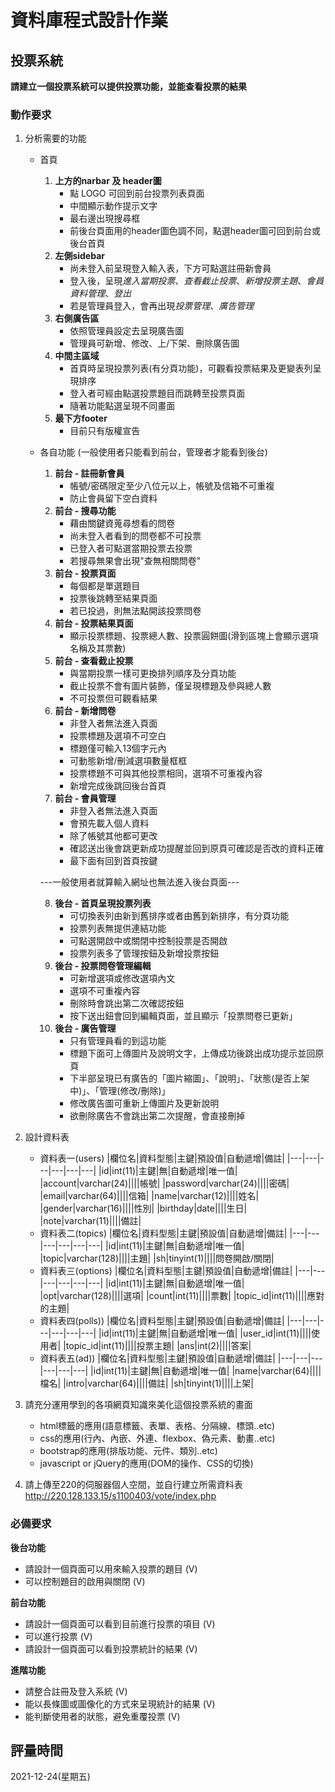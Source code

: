# 資料庫程式設計作業

## 投票系統
**請建立一個投票系統可以提供投票功能，並能查看投票的結果**

### 動作要求
1. 分析需要的功能
    * 首頁
        1. **上方的narbar 及 header圖**
            * 點 LOGO 可回到前台投票列表頁面
            * 中間顯示動作提示文字
            * 最右邊出現搜尋框
            * 前後台頁面用的header圖色調不同，點選header圖可回到前台或後台首頁
        2. **左側sidebar**
            * 尚未登入前呈現登入輸入表，下方可點選註冊新會員
            * 登入後，呈現*進入當期投票*、*查看截止投票*、*新增投票主題*、*會員資料管理*、*登出*
            * 若是管理員登入，會再出現*投票管理*、*廣告管理*
        3. **右側廣告區**
            * 依照管理員設定去呈現廣告圖
            * 管理員可新增、修改、上/下架、刪除廣告圖
        4. **中間主區域**
            * 首頁時呈現投票列表(有分頁功能)，可觀看投票結果及更變表列呈現排序
            * 登入者可經由點選投票題目而跳轉至投票頁面
            * 隨著功能點選呈現不同畫面
        5. **最下方footer**
            * 目前只有版權宣告

    * 各自功能 (一般使用者只能看到前台，管理者才能看到後台)
        1. **前台 - 註冊新會員**
            * 帳號/密碼限定至少八位元以上，帳號及信箱不可重複
            * 防止會員留下空白資料
        2. **前台 - 搜尋功能**
            * 藉由關鍵資蒐尋想看的問卷
            * 尚未登入者看到的問卷都不可投票
            * 已登入者可點選當期投票去投票
            * 若搜尋無果會出現"查無相關問卷"
        3. **前台 - 投票頁面**
            * 每個都是單選題目
            * 投票後跳轉至結果頁面
            * 若已投過，則無法點開該投票問卷
        4. **前台 - 投票結果頁面**
            * 顯示投票標題、投票總人數、投票圓餅圖(滑到區塊上會顯示選項名稱及其票數)
        5. **前台 - 查看截止投票**
            * 與當期投票一樣可更換排列順序及分頁功能
            * 截止投票不會有圖片裝飾，僅呈現標題及參與總人數
            * 不可投票但可觀看結果
        6. **前台 - 新增問卷**
            * 非登入者無法進入頁面
            * 投票標題及選項不可空白
            * 標題僅可輸入13個字元內
            * 可動態新增/刪減選項數量框框
            * 投票標題不可與其他投票相同，選項不可重複內容
            * 新增完成後跳回後台首頁
        7. **前台 - 會員管理**
            * 非登入者無法進入頁面
            * 會預先載入個人資料
            * 除了帳號其他都可更改
            * 確認送出後會跳更新成功提醒並回到原頁可確認是否改的資料正確
            * 最下面有回到首頁按鍵

        ---一般使用者就算輸入網址也無法進入後台頁面---
        
        8. **後台 - 首頁呈現投票列表**
            * 可切換表列由新到舊排序或者由舊到新排序，有分頁功能
            * 投票列表無提供連結功能
            * 可點選開啟中或關閉中控制投票是否開啟
            * 投票列表多了管理按鈕及新增投票按鈕
        9. **後台 - 投票問卷管理編輯**
            * 可新增選項或修改選項內文
            * 選項不可重複內容
            * 刪除時會跳出第二次確認按鈕
            * 按下送出鈕會回到編輯頁面，並且顯示「投票問卷已更新」
        10. **後台 - 廣告管理**
            * 只有管理員看的到這功能
            * 標題下面可上傳圖片及說明文字，上傳成功後跳出成功提示並回原頁
            * 下半部呈現已有廣告的「圖片縮圖」、「說明」、「狀態(是否上架中)」、「管理(修改/刪除)」
            * 修改廣告圖可重新上傳圖片及更新說明
            * 欲刪除廣告不會跳出第二次提醒，會直接刪掉
            
2. 設計資料表
    * 資料表一(users)
        |欄位名|資料型態|主鍵|預設值|自動遞增|備註|
        |---|---|---|---|---|---|
        |id|int(11)|主鍵|無|自動遞增|唯一值|
        |account|varchar(24)||||帳號|
        |password|varchar(24)||||密碼|
        |email|varchar(64)||||信箱|
        |name|varchar(12)||||姓名|
        |gender|varchar(16)||||性別|
        |birthday|date||||生日|
        |note|varchar(11)||||備註|
    * 資料表二(topics)
        |欄位名|資料型態|主鍵|預設值|自動遞增|備註|
        |---|---|---|---|---|---|
        |id|int(11)|主鍵|無|自動遞增|唯一值|
        |topic|varchar(128)||||主題|
        |sh|tinyint(1)||||問卷開啟/關閉|
    * 資料表三(options)
        |欄位名|資料型態|主鍵|預設值|自動遞增|備註|
        |---|---|---|---|---|---|
        |id|int(11)|主鍵|無|自動遞增|唯一值|
        |opt|varchar(128)||||選項|
        |count|int(11)||||票數|
        |topic_id|int(11)||||應對的主題|
    * 資料表四(polls))
        |欄位名|資料型態|主鍵|預設值|自動遞增|備註|
        |---|---|---|---|---|---|
        |id|int(11)|主鍵|無|自動遞增|唯一值|
        |user_id|int(11)||||使用者|
        |topic_id|int(11)||||投票主題|
        |ans|int(2)||||答案|
    * 資料表五(ad))
        |欄位名|資料型態|主鍵|預設值|自動遞增|備註|
        |---|---|---|---|---|---|
        |id|int(11)|主鍵|無|自動遞增|唯一值|
        |name|varchar(64)||||檔名|
        |intro|varchar(64)||||備註|
        |sh|tinyint(1)||||上架|
    
3. 請充分運用學到的各項網頁知識來美化這個投票系統的畫面
    * html標籤的應用(語意標籤、表單、表格、分隔線、標頭..etc)
    * css的應用(行內、內嵌、外連、flexbox、偽元素、動畫..etc)
    * bootstrap的應用(排版功能、元件、類別..etc)
    * javascript or jQuery的應用(DOM的操作、CSS的切換)

4. 請上傳至220的伺服器個人空間，並自行建立所需資料表 
     http://220.128.133.15/s1100403/vote/index.php


### 必備要求
**後台功能**
* 請設計一個頁面可以用來輸入投票的題目 (V)
* 可以控制題目的啟用與關閉 (V)

**前台功能**
* 請設計一個頁面可以看到目前進行投票的項目 (V)
* 可以進行投票 (V)
* 請設計一個頁面可以看到投票統計的結果 (V)

**進階功能**
* 請整合註冊及登入系統 (V)
* 能以長條圖或圖像化的方式來呈現統計的結果 (V)
* 能判斷使用者的狀態，避免重覆投票 (V)

## 評量時間
2021-12-24(星期五)